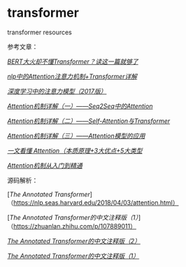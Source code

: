 # transformer
transformer resources

参考文章：

[*BERT大火却不懂Transformer？读这一篇就够了*](https://zhuanlan.zhihu.com/p/54356280)

[*nlp中的Attention注意力机制+Transformer详解*](https://zhuanlan.zhihu.com/p/53682800)

[*深度学习中的注意力模型（2017版）*](https://zhuanlan.zhihu.com/p/37601161)

[*Attention机制详解（一）——Seq2Seq中的Attention*](https://zhuanlan.zhihu.com/p/47063917)

[*Attention机制详解（二）——Self-Attention与Transformer*](https://zhuanlan.zhihu.com/p/47282410)

[*Attention机制详解（三）——Attention模型的应用*](https://zhuanlan.zhihu.com/p/47613793)

[*一文看懂 Attention（本质原理+3大优点+5大类型*](https://zhuanlan.zhihu.com/p/91839581)

[*Attention机制从入门到精通*](https://zhuanlan.zhihu.com/p/78850152)


源码解析：


[*The Annotated Transformer*]（https://nlp.seas.harvard.edu/2018/04/03/attention.html）

[*The Annotated Transformer的中文注释版（1）*]（https://zhuanlan.zhihu.com/p/107889011）

[*The Annotated Transformer的中文注释版（2）*](https://zhuanlan.zhihu.com/p/107889011)

[*The Annotated Transformer的中文注释版（1）*](https://zhuanlan.zhihu.com/p/109003287)


